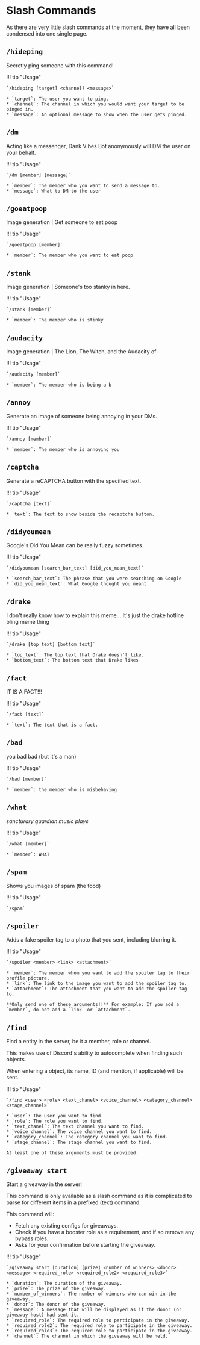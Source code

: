 # Slash Commands

As there are very little slash commands at the moment, they have all been condensed into one single page. 

## `/hideping`

Secretly ping someone with this command! 

!!! tip "Usage"

    `/hideping [target] <channel? <message>`

    * `target`: The user you want to ping.
    * `channel`: The channel in which you would want your target to be pinged in.
    * `message`: An optional message to show when the user gets pinged.

## `/dm`

Acting like a messenger, Dank Vibes Bot anonymously will DM the user on your behalf.

!!! tip "Usage"

    `/dm [member] [message]`

    * `member`: The member who you want to send a message to.
    * `message`: What to DM to the user

## `/goeatpoop`

Image generation | Get someone to eat poop

!!! tip "Usage"

    `/goeatpoop [member]`

    * `member`: The member who you want to eat poop

## `/stank`

Image generation | Someone's too stanky in here.

!!! tip "Usage"

    `/stank [member]`

    * `member`: The member who is stinky

## `/audacity`

Image generation | The Lion, The Witch, and the Audacity of-

!!! tip "Usage"

    `/audacity [member]` 

    * `member`: The member who is being a b-

## `/annoy`

Generate an image of someone being annoying in your DMs.

!!! tip "Usage"
    
    `/annoy [member]` 

    * `member`: The member who is annoying you

## `/captcha`

Generate a reCAPTCHA button with the specified text.

!!! tip "Usage"
    
    `/captcha [text]` 

    * `text`: The text to show beside the recaptcha button.

## `/didyoumean`

Google's Did You Mean can be really fuzzy sometimes.

!!! tip "Usage"
    
    `/didyoumean [search_bar_text] [did_you_mean_text]` 

    * `search_bar_text`: The phrase that you were searching on Google
    * `did_you_mean_text`: What Google thought you meant


## `/drake`

I don't really know how to explain this meme... It's just the drake hotline bling meme thing

!!! tip "Usage"
    
    `/drake [top_text] [bottom_text]` 

    * `top_text`: The top text that Drake doesn't like.
    * `bottom_text`: The bottom text that Drake likes

## `/fact`

IT IS A FACT!!!

!!! tip "Usage"
    
    `/fact [text]` 

    * `text`: The text that is a fact.

## `/bad`

you bad bad (but it's a man)

!!! tip "Usage"
    
    `/bad [member]` 

    * `member`: the member who is misbehaving

## `/what`

*sancturary guardian music plays*

!!! tip "Usage"

    `/what [member]`

    * `member`: WHAT

## `/spam`

Shows you images of spam (the food)

!!! tip "Usage"

    `/spam`

## `/spoiler`

Adds a fake spoiler tag to a photo that you sent, including blurring it.

!!! tip "Usage"

    `/spoiler <member> <link> <attachment>`

    * `member`: The member whom you want to add the spoiler tag to their profile picture.
    * `link`: The link to the image you want to add the spoiler tag to.
    * `attachment`: The attachment that you want to add the spoiler tag to.

    **Only send one of these arguments!!** For example: If you add a `member`, do not add a `link` or `attachment`.

## `/find`

Find a entity in the server, be it a member, role or channel.

This makes use of Discord's ability to autocomplete when finding such objects.

When entering a object, its name, ID (and mention, if applicable) will be sent.

!!! tip "Usage"

    `/find <user> <role> <text_chanel> <voice_channel> <category_channel> <stage_channel>`

    * `user`: The user you want to find.
    * `role`: The role you want to find.
    * `text_chanel`: The text channel you want to find.
    * `voice_channel`: The voice channel you want to find.
    * `category_channel`: The category channel you want to find.
    * `stage_channel`: The stage channel you want to find.

    At least one of these arguments must be provided.

## `/giveaway start`

Start a giveaway in the server!

This command is only available as a slash command as it is complicated to parse for different items in a prefixed (text) command.

This command will:

- Fetch any existing configs for giveaways.
- Check if you have a booster role as a requirement, and if so remove any bypass roles.
- Asks for your confirmation before starting the giveaway.

!!! tip "Usage"

    `/giveaway start [duration] [prize] <number_of_winners> <donor> <message> <required_role> <required_role2> <required_role3>`

    * `duration`: The duration of the giveaway.
    * `prize`: The prize of the giveaway.
    * `number_of_winners`: The number of winners who can win in the giveaway.
    * `donor`: The donor of the giveaway.
    * `message`: A message that will be displayed as if the donor (or giveaway host) had sent it.
    * `required_role`: The required role to participate in the giveaway.
    * `required_role2`: The required role to participate in the giveaway.
    * `required_role3`: The required role to participate in the giveaway.
    * `channel`: The channel in which the giveaway will be held.
